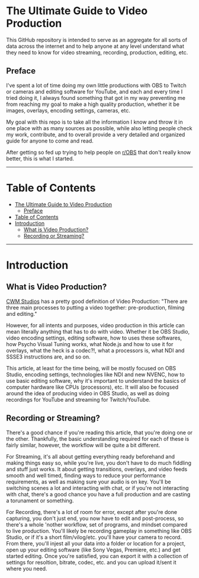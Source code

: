 # The Ultimate Guide to Video Production

This GitHub repository is intended to serve as an aggregate for all sorts of data across the internet and to help anyone at any level understand what they need to know for video streaming, recording, production, editing, etc.

## Preface

I've spent a lot of time doing my own little productions with OBS to Twitch or cameras and editing software for YouTube, and each and every time I tried doing it, I always found something that got in my way preventing me from reaching my goal to make a high quality production, whether it be images, overlays, encoding settings, cameras, etc.

My goal with this repo is to take all the information I know and throw it in one place with as many sources as possible, while also letting people check my work, contribute, and to overall provide a very detailed and organized guide for anyone to come and read. 

After getting so fed up trying to help people on [r/OBS](https://www.reddit.com/r/obs/) that don't really know better, this is what I started.

***

# Table of Contents

- [The Ultimate Guide to Video Production](#the-ultimate-guide-to-video-production)
  - [Preface](#preface)
- [Table of Contents](#table-of-contents)
- [Introduction](#introduction)
  - [What is Video Production?](#what-is-video-production)
  - [Recording or Streaming?](#recording-or-streaming)
  
***

# Introduction

## What is Video Production?

[CWM Studios](http://www.cwmstudios.com/98/the-three-phases-of-video-production.html) has a pretty good definition of Video Production: "There are three main processes to putting a video together: pre-production, filming and editing."

However, for all intents and purposes, video production in this article can mean literally anything that has to do with video. Whether it be OBS Studio, video encoding settings, editing software, how to uses these softwares, how Psycho Visual Tuning works, what Node.js and how to use it for overlays, what the heck is a codec?!, what a processors is, what NDI and SSSE3 instructions are, and so on.

This article, at least for the time being, will be mostly focused on OBS Studio, encoding settings, technologies like NDI and new NVENC, how to use basic editing software, why it's important to understand the basics of computer hardware like CPUs (processors), etc. It will also be focused around the idea of producing video in OBS Studio, as well as doing recordings for YouTube and streaming for Twitch/YouTube.

## Recording or Streaming?

There's a good chance if you're reading this article, that you're doing one or the other. Thankfully, the basic understanding required for each of these is fairly similar, however, the workflow will be quite a bit different. 

For Streaming, it's all about getting everything ready beforehand and making things easy so, while you're live, you don't have to do much fiddling and stuff just works. It about getting transitions, overlays, and video feeds smooth and well timed, finding ways to reduce your performance requirements, as well as making sure your audio is on key. You'll be switching scenes a lot and interacting with chat, or if you're not interacting with chat, there's a good chance you have a full production and are casting a torunament or something.

For Recording, there's a lot of room for error, except after you're done capturing, you don't just end, you now have to edit and post-process, so there's a whole 'nother workflow, set of programs, and mindset compared to live production. You'll likely be recording gameplay in something like OBS Studio, or if it's a short film/vilog/etc. you'll have your camera to record. From there, you'll injest all your data into a folder or location for a project, open up your editing software (like Sony Vegas, Premiere, etc.) and get started editing. Once you're satisfied, you can export it with a collection of settings for resoltion, bitrate, codec, etc. and you can upload it/sent it where you need.

